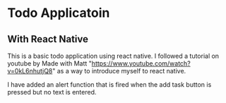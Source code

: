 # Todo Applicatoin

## With React Native

This is a basic todo application using react native. I followed a tutorial on youtube by Made with Matt
"https://www.youtube.com/watch?v=0kL6nhutjQ8" as a way to introduce myself to react native.

I have added an alert function that is fired when the add task button is pressed but no text is entered.
